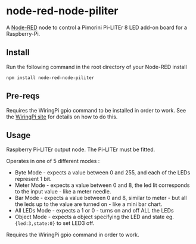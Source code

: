 node-red-node-piliter
=====================

A <a href="http://nodered.org" target="_new">Node-RED</a> node to control a Pimorini Pi-LITEr 8 LED add-on board for a Raspberry-Pi.

Install
-------

Run the following command in the root directory of your Node-RED install

    npm install node-red-node-piliter


Pre-reqs
--------

Requires the WiringPi gpio command to be installed in order to work. See the <a href="http://wiringpi.com" target="new">WiringPi site</a> for details on how to do this.


Usage
-----

Raspberry Pi-LITEr output node. The Pi-LITEr must be fitted.

Operates in one of 5 different modes :

 - Byte Mode - expects a value between 0 and 255, and each of the LEDs represent 1 bit.
 - Meter Mode - expects a value between 0 and 8, the led lit corresponds to the input value - like a meter needle.
 - Bar Mode - expects a value between 0 and 8, similar to meter - but all the leds up to the value are turned on - like a mini bar chart.
 - All LEDs Mode - expects a 1 or 0 - turns on and off ALL the LEDs
 - Object Mode - expects a object specifying the LED and state eg. <code>{led:3,state:0}</code> to set LED3 off.

Requires the WiringPi gpio command in order to work.
